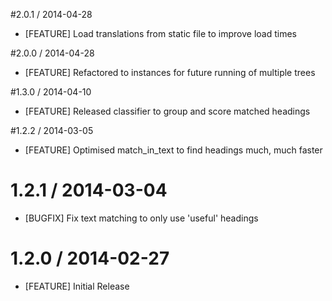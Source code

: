 #2.0.1 / 2014-04-28
* [FEATURE] Load translations from static file to improve load times

#2.0.0 / 2014-04-28
* [FEATURE] Refactored to instances for future running of multiple trees

#1.3.0 / 2014-04-10
* [FEATURE] Released classifier to group and score matched headings

#1.2.2 / 2014-03-05
* [FEATURE] Optimised match_in_text to find headings much, much faster

# 1.2.1 / 2014-03-04
* [BUGFIX] Fix text matching to only use 'useful' headings

# 1.2.0 / 2014-02-27
* [FEATURE] Initial Release
